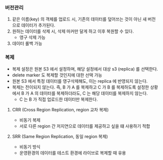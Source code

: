 ### 버전관리

1. 같은 이름(key) 의 객체를 업로드 시, 기존의 데이터를 덮어쓰는 것이 아닌 새 버전으로 데이터가 추가된다.
2. 원하는 데이터를 삭제 시, 삭제 마커만 달게 하고 이후 복원할 수 있다.
   - 영구 삭제 가능
3. 데이터 롤백 가능


### 복제

   - 복제 설정은 원본 S3 에서 설정하며, 해당 설정에서 대상 s3 (replica) 를 선택한다.
   - delete marker 도 복제할 것인지에 대한 선택 가능
   - 원본 S3 에서 특정 데이터를 영구삭제해도, 이는 replica 에 반영되지 않는다.
   - 복제는 전이되지 않는다. 즉, B 가 A 를 복제하고 C 가 B 를 복제하도록 설정한 상황에서 B 가 A 의 데이터를 복제하더라도, C 는 해당 데이터를 복제하지 않는다.
     - C 는 B 가 직접 업로드한 데이터만 복제한다.

1. CRR (Cross Region Replication, region 교차 복제)
    - 비동기 복제
    - 서로 다른 region 간 저지연으로 데이터를 제공하고 싶을 떄 사용하기 적합

2. SRR (Same Region Replication, 동일 region 복제)
   - 비동기 방식
   - 운영환경의 데이터를 테스트 환경에 라이브로 복제할 때 유용 
